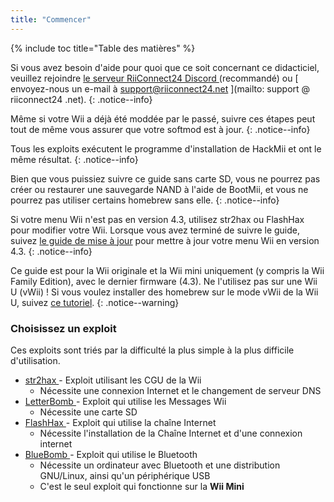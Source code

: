 ```yaml
---
title: "Commencer"
---
```


{% include toc title="Table des matières" %}

Si vous avez besoin d'aide pour quoi que ce soit concernant ce didacticiel, veuillez rejoindre [ le serveur RiiConnect24 Discord ](https://discord.gg/rc24) (recommandé) ou \[ envoyez-nous un e-mail à support@riiconnect24.net \](mailto: support @ riiconnect24 .net).
{: .notice--info}

Même si votre Wii a déjà été moddée par le passé, suivre ces étapes peut tout de même vous assurer que votre softmod est à jour.
{: .notice--info}

Tous les exploits exécutent le programme d'installation de HackMii et ont le même résultat.
{: .notice--info}

Bien que vous puissiez suivre ce guide sans carte SD, vous ne pourrez pas créer ou restaurer une sauvegarde NAND à l'aide de BootMii, et vous ne pourrez pas utiliser certains homebrew sans elle.
{: .notice--info}

Si votre menu Wii n'est pas en version 4.3, utilisez str2hax ou FlashHax pour modifier votre Wii. Lorsque vous avez terminé de suivre le guide, suivez [le guide de mise à jour](update) pour mettre à jour votre menu Wii en version 4.3.
{: .notice--info}

Ce guide est pour la Wii originale et la Wii mini uniquement (y compris la Wii Family Edition), avec le dernier firmware (4.3). Ne l'utilisez pas sur une Wii U (vWii) ! Si vous voulez installer des homebrew sur le mode vWii de la Wii U, suivez [ce tutoriel](https://wiiu.hacks.guide).
{: .notice--warning}

### Choisissez un exploit

Ces exploits sont triés par la difficulté la plus simple à la plus difficile d'utilisation.

- [ str2hax ](str2hax) - Exploit utilisant les CGU de la Wii
    * Nécessite une connexion Internet et le changement de serveur DNS
- [ LetterBomb ](letterbomb) - Exploit qui utilise les Messages Wii
    * Nécessite une carte SD
- [ FlashHax ](flashhax) - Exploit qui utilise la chaîne Internet
    * Nécessite l'installation de la Chaîne Internet et d'une connexion internet
- [ BlueBomb ](bluebomb) - Exploit qui utilise le Bluetooth
    * Nécessite un ordinateur avec Bluetooth et une distribution GNU/Linux, ainsi qu'un périphérique USB
    * C'est le seul exploit qui fonctionne sur la **Wii Mini**

